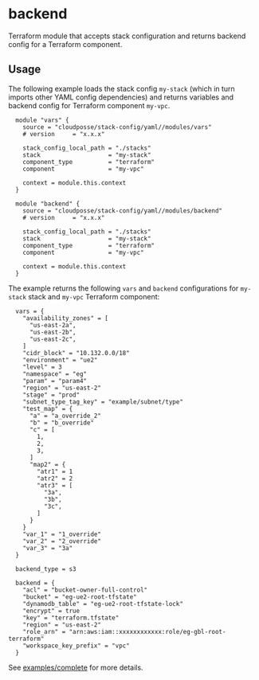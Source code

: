 # backend

Terraform module that accepts stack configuration and returns backend config for a Terraform component.

## Usage

The following example loads the stack config `my-stack` (which in turn imports other YAML config dependencies)
and returns variables and backend config for Terraform component `my-vpc`.

  ```hcl
    module "vars" {
      source = "cloudposse/stack-config/yaml//modules/vars"
      # version     = "x.x.x"
    
      stack_config_local_path = "./stacks"
      stack                   = "my-stack"
      component_type          = "terraform"
      component               = "my-vpc"
    
      context = module.this.context
    }
    
    module "backend" {
      source = "cloudposse/stack-config/yaml//modules/backend"
      # version     = "x.x.x"
    
      stack_config_local_path = "./stacks"
      stack                   = "my-stack"
      component_type          = "terraform"
      component               = "my-vpc"
    
      context = module.this.context
    }
  ```

The example returns the following `vars` and `backend` configurations for `my-stack` stack and `my-vpc` Terraform component:

```hcl
  vars = {
    "availability_zones" = [
      "us-east-2a",
      "us-east-2b",
      "us-east-2c",
    ]
    "cidr_block" = "10.132.0.0/18"
    "environment" = "ue2"
    "level" = 3
    "namespace" = "eg"
    "param" = "param4"
    "region" = "us-east-2"
    "stage" = "prod"
    "subnet_type_tag_key" = "example/subnet/type"
    "test_map" = {
      "a" = "a_override_2"
      "b" = "b_override"
      "c" = [
        1,
        2,
        3,
      ]
      "map2" = {
        "atr1" = 1
        "atr2" = 2
        "atr3" = [
          "3a",
          "3b",
          "3c",
        ]
      }
    }
    "var_1" = "1_override"
    "var_2" = "2_override"
    "var_3" = "3a"
  }

  backend_type = s3

  backend = {
    "acl" = "bucket-owner-full-control"
    "bucket" = "eg-ue2-root-tfstate"
    "dynamodb_table" = "eg-ue2-root-tfstate-lock"
    "encrypt" = true
    "key" = "terraform.tfstate"
    "region" = "us-east-2"
    "role_arn" = "arn:aws:iam::xxxxxxxxxxxx:role/eg-gbl-root-terraform"
    "workspace_key_prefix" = "vpc"
  }
```

See [examples/complete](../../examples/complete) for more details.
